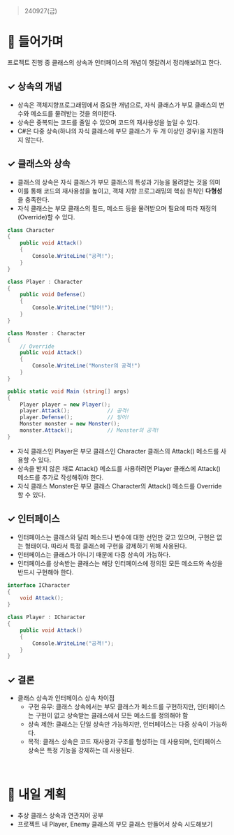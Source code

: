 > 240927(금)

# 📍 들어가며
프로젝트 진행 중 클래스의 상속과 인터페이스의 개념이 헷갈려서 정리해보려고 한다.

## ✓ 상속의 개념
- 상속은 객체지향프로그래밍에서 중요한 개념으로, 자식 클래스가 부모 클래스의 변수와 메소드를 물려받는 것을 의미한다.
- 상속은 중복되는 코드를 줄일 수 있으며 코드의 재사용성을 높일 수 있다.
- C#은 다중 상속(하나의 자식 클래스에 부모 클래스가 두 개 이상인 경우)을 지원하지 않는다.

## ✓ 클래스와 상속
- 클래스의 상속은 자식 클래스가 부모 클래스의 특성과 기능을 물려받는 것을 의미
- 이를 통해 코드의 재사용성을 높이고, 객체 지향 프로그래밍의 핵심 원칙인 **다형성**을 충족한다.
- 자식 클래스는 부모 클래스의 필드, 메소드 등을 물려받으며 필요에 따라 재정의(Override)할 수 있다.
```C#
class Character
{
    public void Attack()
    {
        Console.WriteLine("공격!");
    }
}

class Player : Character 
{
    public void Defense()
    {
        Console.WriteLine("방어!");
    }
}

class Monster : Character
{
    // Override
    public void Attack()
    {
        Console.WriteLine("Monster의 공격!")
    }
}

public static void Main (string[] args)
{
    Player player = new Player();
    player.Attack();            // 공격!
    player.Defense();           // 방어!
    Monster monster = new Monster();
    monster.Attack();           // Monster의 공격!
}
```
- 자식 클래스인 Player은 부모 클래스인 Character 클래스의 Attack() 메소드를 사용할 수 있다.
- 상속을 받지 않은 채로 Attack() 메소드를 사용하려면 Player 클래스에 Attack() 메소드를 추가로 작성해줘야 한다.
- 자식 클래스 Monster은 부모 클래스 Character의 Attack() 메소드를 Override 할 수 있다.


## ✓ 인터페이스 
- 인터페이스는 클래스와 달리 메소드나 변수에 대한 선언만 갖고 있으며, 구현은 없는 형태이다. 따라서 특정 클래스에 구현을 강제하기 위해 사용된다.
- 인터페이스는 클래스가 아니기 때문에 다중 상속이 가능하다.
- 인터페이스를 상속받는 클래스는 해당 인터페이스에 정의된 모든 메소드와 속성을 반드시 구현해야 한다.

```C#
interface ICharacter 
{
    void Attack();
}

class Player : ICharacter
{
    public void Attack()
    {
        Console.WriteLine("공격!");
    }
}
```

## ✓ 결론
- 클래스 상속과 인터페이스 상속 차이점
    - 구현 유무: 클래스 상속에서는 부모 클래스가 메소드를 구현하지만, 인터페이스는 구현이 없고 상속받는 클래스에서 모든 메소드를 정의해야 함
    - 상속 제한: 클래스는 단일 상속만 가능하지만, 인터페이스는 다중 상속이 가능하다.
    - 목적: 클래스 상속은 코드 재사용과 구조를 형성하는 데 사용되며, 인터페이스 상속은 특정 기능을 강제하는 데 사용된다.

<br>

# 📍 내일 계획
- 추상 클래스 상속과 연관지어 공부
- 프로젝트 내 Player, Enemy 클래스의 부모 클래스 만들어서 상속 시도해보기